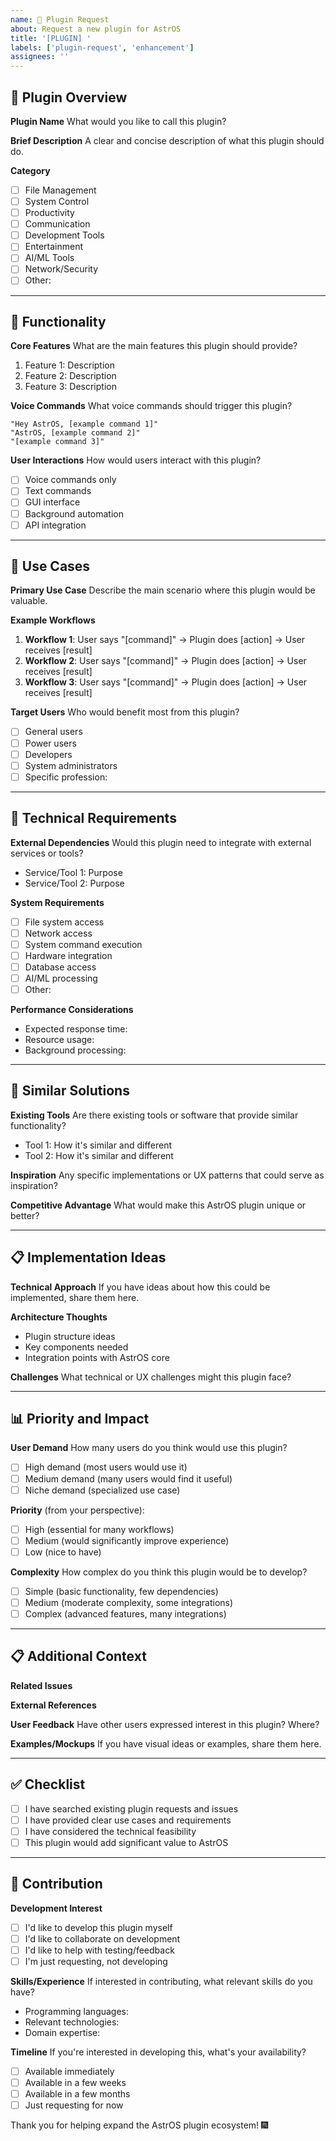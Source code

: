 ```yaml
---
name: 🧩 Plugin Request
about: Request a new plugin for AstrOS
title: '[PLUGIN] '
labels: ['plugin-request', 'enhancement']
assignees: ''
---
```


## 🧩 Plugin Overview

**Plugin Name**
What would you like to call this plugin?

**Brief Description**
A clear and concise description of what this plugin should do.

**Category**
- [ ] File Management
- [ ] System Control
- [ ] Productivity
- [ ] Communication
- [ ] Development Tools
- [ ] Entertainment
- [ ] AI/ML Tools
- [ ] Network/Security
- [ ] Other: <!-- Please specify -->

---

## 🎯 Functionality

**Core Features**
What are the main features this plugin should provide?
1. Feature 1: Description
2. Feature 2: Description
3. Feature 3: Description

**Voice Commands**
What voice commands should trigger this plugin?
```
"Hey AstrOS, [example command 1]"
"AstrOS, [example command 2]"
"[example command 3]"
```

**User Interactions**
How would users interact with this plugin?
- [ ] Voice commands only
- [ ] Text commands
- [ ] GUI interface
- [ ] Background automation
- [ ] API integration

---

## 🚀 Use Cases

**Primary Use Case**
Describe the main scenario where this plugin would be valuable.

**Example Workflows**
1. **Workflow 1**: User says "[command]" → Plugin does [action] → User receives [result]
2. **Workflow 2**: User says "[command]" → Plugin does [action] → User receives [result]
3. **Workflow 3**: User says "[command]" → Plugin does [action] → User receives [result]

**Target Users**
Who would benefit most from this plugin?
- [ ] General users
- [ ] Power users
- [ ] Developers
- [ ] System administrators
- [ ] Specific profession: <!-- Please specify -->

---

## 🔧 Technical Requirements

**External Dependencies**
Would this plugin need to integrate with external services or tools?
- Service/Tool 1: Purpose
- Service/Tool 2: Purpose

**System Requirements**
- [ ] File system access
- [ ] Network access
- [ ] System command execution
- [ ] Hardware integration
- [ ] Database access
- [ ] AI/ML processing
- [ ] Other: <!-- Please specify -->

**Performance Considerations**
- Expected response time: <!-- e.g., < 1 second -->
- Resource usage: <!-- e.g., low CPU, moderate memory -->
- Background processing: <!-- Yes/No and why -->

---

## 🌟 Similar Solutions

**Existing Tools**
Are there existing tools or software that provide similar functionality?
- Tool 1: How it's similar and different
- Tool 2: How it's similar and different

**Inspiration**
Any specific implementations or UX patterns that could serve as inspiration?

**Competitive Advantage**
What would make this AstrOS plugin unique or better?

---

## 📋 Implementation Ideas

**Technical Approach**
If you have ideas about how this could be implemented, share them here.

**Architecture Thoughts**
- Plugin structure ideas
- Key components needed
- Integration points with AstrOS core

**Challenges**
What technical or UX challenges might this plugin face?

---

## 📊 Priority and Impact

**User Demand**
How many users do you think would use this plugin?
- [ ] High demand (most users would use it)
- [ ] Medium demand (many users would find it useful)
- [ ] Niche demand (specialized use case)

**Priority** (from your perspective):
- [ ] High (essential for many workflows)
- [ ] Medium (would significantly improve experience)
- [ ] Low (nice to have)

**Complexity**
How complex do you think this plugin would be to develop?
- [ ] Simple (basic functionality, few dependencies)
- [ ] Medium (moderate complexity, some integrations)
- [ ] Complex (advanced features, many integrations)

---

## 📋 Additional Context

**Related Issues**
<!-- Link any related issues, e.g., #123 -->

**External References**
<!-- Links to relevant tools, APIs, documentation -->

**User Feedback**
Have other users expressed interest in this plugin? Where?

**Examples/Mockups**
If you have visual ideas or examples, share them here.

---

## ✅ Checklist

- [ ] I have searched existing plugin requests and issues
- [ ] I have provided clear use cases and requirements
- [ ] I have considered the technical feasibility
- [ ] This plugin would add significant value to AstrOS

---

## 🤝 Contribution

**Development Interest**
- [ ] I'd like to develop this plugin myself
- [ ] I'd like to collaborate on development
- [ ] I'd like to help with testing/feedback
- [ ] I'm just requesting, not developing

**Skills/Experience**
If interested in contributing, what relevant skills do you have?
- Programming languages: <!-- e.g., Python, JavaScript -->
- Relevant technologies: <!-- e.g., APIs, databases, ML -->
- Domain expertise: <!-- e.g., system administration, design -->

**Timeline**
If you're interested in developing this, what's your availability?
- [ ] Available immediately
- [ ] Available in a few weeks
- [ ] Available in a few months
- [ ] Just requesting for now

Thank you for helping expand the AstrOS plugin ecosystem! 🎆